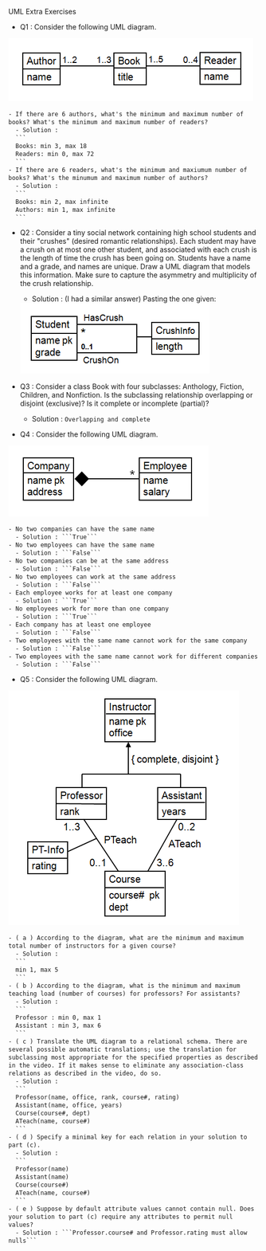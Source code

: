 UML Extra Exercises
  - Q1 :  Consider the following UML diagram.

  <img src= "images/UMLEXCERCISES1.png">

    - If there are 6 authors, what's the minimum and maximum number of books? What's the minimum and maximum number of readers?
      - Solution :
      ```
      Books: min 3, max 18
      Readers: min 0, max 72
      ```
    - If there are 6 readers, what's the minimum and maxiumum number of books? What's the minumum and maximum number of authors?
      - Solution :
      ```
      Books: min 2, max infinite
      Authors: min 1, max infinite
      ```

  - Q2 : Consider a tiny social network containing high school students and their "crushes" (desired romantic relationships). Each student may have a crush on at most one other student, and associated with each crush is the length of time the crush has been going on. Students have a name and a grade, and names are unique. Draw a UML diagram that models this information. Make sure to capture the asymmetry and multiplicity of the crush relationship.
    - Solution : (I had a similar answer) Pasting the one given:

    <img src= "images/UMLEXCERCISES4.png">

  - Q3 : Consider a class Book with four subclasses: Anthology, Fiction, Children, and Nonfiction. Is the subclassing relationship overlapping or disjoint (exclusive)? Is it complete or incomplete (partial)?
    - Solution : ```Overlapping and complete```

  - Q4 : Consider the following UML diagram.

  <img src= "images/UMLEXCERCISES2.png">

    - No two companies can have the same name
      - Solution : ```True```
    - No two employees can have the same name
      - Solution : ```False```
    - No two companies can be at the same address
      - Solution : ```False```
    - No two employees can work at the same address
      - Solution : ```False```
    - Each employee works for at least one company
      - Solution : ```True```
    - No employees work for more than one company
      - Solution : ```True```
    - Each company has at least one employee
      - Solution : ```False```
    - Two employees with the same name cannot work for the same company
      - Solution : ```False```
    - Two employees with the same name cannot work for different companies
      - Solution : ```False```

  - Q5 : Consider the following UML diagram.

  <img src= "images/UMLEXCERCISES3.png">

    - ( a ) According to the diagram, what are the minimum and maximum total number of instructors for a given course?
      - Solution :
      ```
      min 1, max 5
      ```
    - ( b ) According to the diagram, what is the minimum and maximum teaching load (number of courses) for professors? For assistants?
      - Solution :
      ```
      Professor : min 0, max 1
      Assistant : min 3, max 6
      ```
    - ( c ) Translate the UML diagram to a relational schema. There are several possible automatic translations; use the translation for subclassing most appropriate for the specified properties as described in the video. If it makes sense to eliminate any association-class relations as described in the video, do so.
      - Solution :
      ```
      Professor(name, office, rank, course#, rating)
      Assistant(name, office, years)
      Course(course#, dept)
      ATeach(name, course#)
      ```
    - ( d ) Specify a minimal key for each relation in your solution to part (c).
      - Solution :
      ```
      Professor(name)
      Assistant(name)
      Course(course#)
      ATeach(name, course#)
      ```
    - ( e ) Suppose by default attribute values cannot contain null. Does your solution to part (c) require any attributes to permit null values?
      - Solution : ```Professor.course# and Professor.rating must allow nulls```
